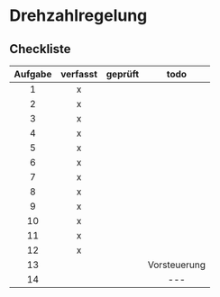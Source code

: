# Drehzahlregelung

## Checkliste
| Aufgabe | verfasst | geprüft | todo |
|:-------:|:--------:|:-------:|:----:|
|  1      | x        |         |      |
|  2      | x        |         |      |
|  3      | x        |         |      |
|  4      | x        |         |      |
|  5      | x        |         |      |
|  6      | x        |         |      |
|  7      | x        |         |      |
|  8      | x        |         |      |
|  9      | x        |         |      |
| 10      | x        |         |      |
| 11      | x        |         |      |
| 12      | x        |         |      |
| 13      |          |         | Vorsteuerung |
| 14      |          |         | --- |
